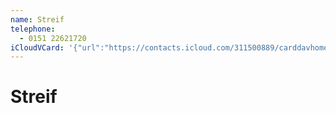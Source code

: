 ```yaml
---
name: Streif
telephone:
  - 0151 22621720
iCloudVCard: '{"url":"https://contacts.icloud.com/311500889/carddavhome/card/862ABE6C-4A62-4801-A4CE-8BB9590EDAB9.vcf","etag":"\"kt90aka5\"","data":"BEGIN:VCARD\r\nVERSION:3.0\r\nFN:\r\nN:Streif;;;;\r\nUID:492CCDFD-E0F7-4994-B7E0-EDBA97F2DBD4\r\nPRODID:-//Apple Inc.//iOS 14.7.1//EN\r\nREV:2025-04-03T22:18:12Z\r\nORG:;\r\nTEL:0151 22621720\r\nEND:VCARD"}'
---
```

# Streif